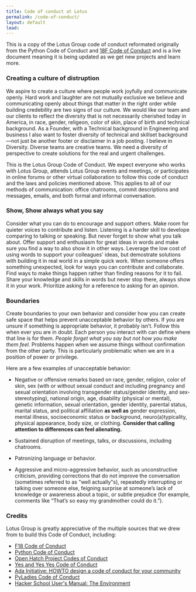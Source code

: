 ```yaml
---
title: Code of conduct at Lotus
permalink: /code-of-conduct/
layout: default
lead:
---
```


This is a copy of the Lotus Group code of conduct reformated originally from the Python Code of Conduct and [18F Code of Conduct](https://github.com/18F/code-of-conduct/blob/master/code-of-conduct.md) and is a live document meaning it is being updated as we get new projects and learn more. 


### Creating a culture of distruption

We aspire to create a culture where people work joyfully and communicate openly. Hard work and laughter are not mutually exclusive we believe and communicating openly about things that matter in the right order while building credebility are two signs of our culture. We would like our team and our clients to reflect the diversity that is not necessarily cherished today in America, in race, gender, religeon, color of skin, place of birth and technical background. As a Founder, with a Technical background in Engineering and business I also want to foster diversity of technical and skillset background &mdash;not just be another footer or disclaimer in a job posting. I believe in Diversity. Diverse teams are creative teams. We need a diversity of perspective to create solutions for the real and urgent challenges.

This is the Lotus Group Code of Conduct. We expect everyone who works with Lotus Group, attends Lotus Group events and meetings, or participates in online forums or other virtual collaboration to follow this code of conduct and the laws and policies mentioned above. This applies to all of our methods of communication: office chatrooms, commit descriptions and messages, emails, and both formal and informal conversation.

### Show, Show always what you say 

Consider what you can do to encourage and support others. Make room for quieter voices to contribute and listen. Listening is a harder skill to develope comparing to talking or speaking. But never forget to show what you talk about. Offer support and enthusiasm for great ideas in words and make sure you find a way to also show it in other ways. Leverage the low cost of using words to support your colleagues' ideas, but demostrate solutions with building it in real world in a simple quick work. When someone offers something unexpected, look for ways you can contribute and collaborate. Find ways to make things happen rather than finding reasons for it to fail. Share your knowledge and skills in words but never stop there, always show it in your work. Prioritize asking for a reference to asking for an opinion. 

### Boundaries

Create boundaries to your own behavior and consider how you can create safe space that helps prevent unacceptable behavior by others. If you are unsure if something is appropriate behavior, it probably isn’t. Follow this when ever you are in doubt. Each person you interact with can define where that line is for them. *People forget what you say but not how you make them feel.* Problems happen when we assume things without confirmation from the other party. This is particularly problematic when we are in a position of power or privilege.

Here are a few examples of unacceptable behavior:

* Negative or offensive remarks based on race, gender, religion, color of skin, sex (with or without sexual conduct and including pregnancy and sexual orientation involving transgender status/gender identity, and sex-stereotyping), national origin, age, disability (physical or mental), genetic information, sexual orientation, gender identity, parental status, marital status, and political affiliation **as well as** gender expression, mental illness, socioeconomic status or background, neuro(a)typicality, physical appearance, body size, or clothing.  **Consider that calling attention to differences can feel alienating.**


* Sustained disruption of meetings, talks, or discussions, including chatrooms.

* Patronizing language or behavior.

* Aggressive and micro-aggressive behavior, such as unconstructive criticism, providing corrections that do not improve the conversation (sometimes referred to as "well actually"s), repeatedly interrupting or talking over someone else, feigning surprise at someone’s lack of knowledge or awareness about a topic, or subtle prejudice (for example, comments like “That’s so easy my grandmother could do it.”).





### Credits

Lotus Group is greatly appreciative of the multiple sources that we drew from to build this Code of Conduct, including:

* [F18 Code of Conduct](https://18f.gsa.gov/2015/05/12/on-culture-change-a-code-of-conduct/)
* [Python Code of Conduct](https://www.python.org/psf/codeofconduct/)
* [Open Hatch Project Codes of Conduct](https://openhatch.org/wiki/Project_codes_of_conduct)
* [Yes and Yes Yes Code of Conduct](http://yesandyesyes.com/code-of-conduct)
* [Ada Initiative: HOWTO design a code of conduct for your community](http://adainitiative.org/2014/02/howto-design-a-code-of-conduct-for-your-community/)
* [PyLadies Code of Conduct](http://www.pyladies.com/CodeOfConduct/)
* [Hacker School User's Manual: The Environment](https://www.hackerschool.com/manual#sec-environment)
